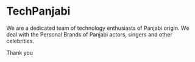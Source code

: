 # TechPanjabi

We are a dedicated team of technology enthusiasts of Panjabi origin. We deal with the Personal Brands of Panjabi actors, singers and other celebrities.

Thank you
